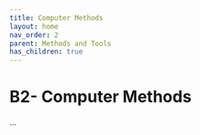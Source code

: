 ```yaml
---
title: Computer Methods
layout: home
nav_order: 2
parent: Methods and Tools
has_children: true
---
```


<script
  src="https://cdn.mathjax.org/mathjax/latest/MathJax.js?config=TeX-AMS-MML_HTMLorMML"
  type="text/javascript">
</script>

# B2- Computer Methods

...
